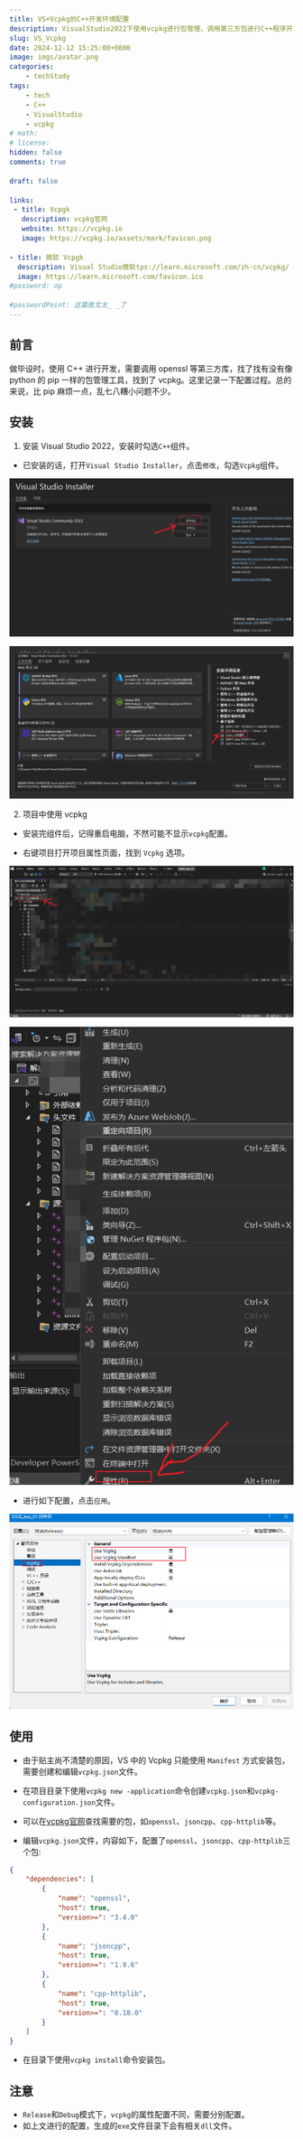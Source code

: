 ```yaml
---
title: VS+Vcpkg的C++开发环境配置
description: VisualStudio2022下使用vcpkg进行包管理，调用第三方包进行C++程序开发
slug: VS_Vcpkg
date: 2024-12-12 15:25:00+0800
image: imgs/avatar.png
categories:
    - techStudy
tags:
    - tech
    - C++
    - VisualStudio
    - vcpkg
# math: 
# license: 
hidden: false
comments: true

draft: false

links:
 - title: Vcpgk
   description: vcpkg官网
   website: https://vcpkg.io
   image: https://vcpkg.io/assets/mark/favicon.png

- title: 微软 Vcpgk
  description: Visual Studio微软tps://learn.microsoft.com/zh-cn/vcpkg/
  image: https://learn.microsoft.com/favicon.ico
#password: op

#passwordPoint: 这篇推文太_ _了
---
```


## 前言

做毕设时，使用 C++ 进行开发，需要调用 openssl 等第三方库，找了找有没有像 python 的 pip 一样的包管理工具，找到了 vcpkg。这里记录一下配置过程。总的来说，比 pip 麻烦一点，乱七八糟小问题不少。

## 安装

1. 安装 Visual Studio 2022，安装时勾选`C++`组件。

- 已安装的话，打开`Visual Studio Installer`，点击`修改`，勾选`Vcpkg`组件。

![vsupdate_1](imgs/vsupdate_1.png)

![vsupdate_2](imgs/vsupdate_2.png)

2. 项目中使用 vcpkg

- 安装完组件后，记得重启电脑，不然可能不显示`vcpkg`配置。

- 右键项目打开项目属性页面，找到 `Vcpkg` 选项。

![application_1](imgs/application_1.png)

![application_2](imgs/application_2.png)

- 进行如下配置，点击`应用`。

![application_3](imgs/application_3.png)

## 使用

- 由于贴主尚不清楚的原因，VS 中的 Vcpkg 只能使用 `Manifest` 方式安装包，需要创建和编辑`vcpkg.json`文件。

- 在项目目录下使用`vcpkg new -application`命令创建`vcpkg.json`和`vcpkg-configuration.json`文件。

- 可以在[vcpkg官网](https://vcpkg.io/)查找需要的包，如`openssl`、`jsoncpp`、`cpp-httplib`等。

- 编辑`vcpkg.json`文件，内容如下，配置了`openssl`、`jsoncpp`、`cpp-httplib`三个包:

```json
{
    "dependencies": [
        {
            "name": "openssl",
            "host": true,
            "version>=": "3.4.0"
        },
        {
            "name": "jsoncpp",
            "host": true,
            "version>=": "1.9.6"
        },
        {
            "name": "cpp-httplib",
            "host": true,
            "version>=": "0.18.0"
        }
    ]
}
```

- 在目录下使用`vcpkg install`命令安装包。

## 注意

- `Release`和`Debug`模式下，`vcpkg`的属性配置不同，需要分别配置。
- 如上文进行的配置，生成的`exe`文件目录下会有相关`dll`文件。
